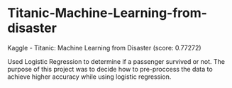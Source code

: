 # Titanic-Machine-Learning-from-disaster

Kaggle - Titanic: Machine Learning from Disaster (score: 0.77272)

Used Logistic Regression to determine if a passenger survived or not.
The purpose of this project was to decide how to pre-proccess the data to achieve higher accuracy while using logistic regression.

